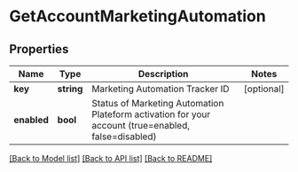 # GetAccountMarketingAutomation

## Properties
Name | Type | Description | Notes
------------ | ------------- | ------------- | -------------
**key** | **string** | Marketing Automation Tracker ID | [optional] 
**enabled** | **bool** | Status of Marketing Automation Plateform activation for your account (true&#x3D;enabled, false&#x3D;disabled) | 

[[Back to Model list]](../../README.md#documentation-for-models) [[Back to API list]](../../README.md#documentation-for-api-endpoints) [[Back to README]](../../README.md)


